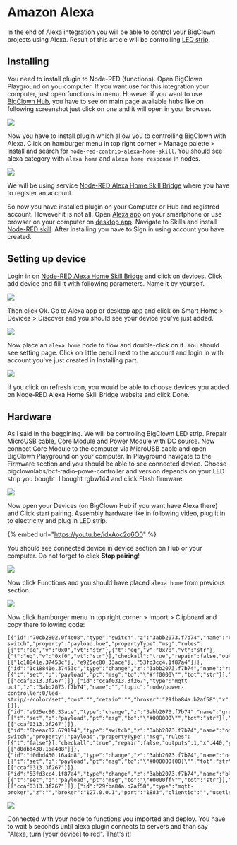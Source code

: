 # Amazon Alexa

In the end of Alexa integration you will be able to control your BigClown projects using Alexa. Result of this article will be controlling [LED strip](https://shop.bigclown.com/led-strip-rgbw-1m-144-leds/).

## Installing

You need to install plugin to Node-RED \(functions\). Open BigClown Playground on you computer. If you want use for this integration your computer, just open functions in menu. However if you want to use [BigClown Hub](https://shop.bigclown.com/bigclown-hub/), you have to see on main page available hubs like on following screenshot just click on one and it will open in your browser.

![](../.gitbook/assets/_integrations_alexa_screen-1.PNG)

Now you have to install plugin which allow you to controlling BigClown with Alexa. Click on hamburger menu in top right corner &gt; Manage palette &gt; Install and search for `node-red-contrib-alexa-home-skill`. You should see alexa category with `alexa home` and `alexa home response` in nodes.

![](../.gitbook/assets/_integrations_alexa_screen-2.PNG)

We will be using service [Node-RED Alexa Home Skill Bridge](https://alexa-node-red.bm.hardill.me.uk/) where you have to register an account.

So now you have installed plugin on your Computer or Hub and registred account. However it is not all. Open [Alexa app](https://www.amazon.com/gp/help/customer/display.html?nodeId=201602060) on your smartphone or use browser on your computer on [desktop app](https://alexa.amazon.com/). Navigate to Skills and install [Node-RED skill](https://skills-store.amazon.com/deeplink/dp/B01N0D97FZ?deviceType=app&share&refSuffix=ss_copy). After installing you have to Sign in using account you have created.

## Setting up device

Login in on [Node-RED Alexa Home Skill Bridge](https://alexa-node-red.bm.hardill.me.uk/) and click on devices. Click add device and fill it with following parameters. Name it by yourself.

![](../.gitbook/assets/_integrations_alexa_screen-4.PNG)

Then click Ok. Go to Alexa app or desktop app and click on Smart Home &gt; Devices &gt; Discover and you should see your device you've just added.

![](../.gitbook/assets/_integrations_alexa_screen-5.PNG)

Now place an `alexa home` node to flow and double-click on it. You should see setting page. Click on little pencil next to the account and login in with account you've just created in Installing part.

![](../.gitbook/assets/_integrations_alexa_screen-3.PNG)

If you click on refresh icon, you would be able to choose devices you added on Node-RED Alexa Home Skill Bridge website and click Done.

## Hardware

As I said in the beggining. We will be controling BigClown LED strip. Prepair MicroUSB cable, [Core Module](https://shop.bigclown.com/core-module/) and [Power Module](https://shop.bigclown.com/power-module/) with DC source. Now connect Core Module to the computer via MicroUSB cable and open BigClown Playground on your computer. In Playground navigate to the Firmware section and you should be able to see connected device. Choose bigclownlabs/bcf-radio-powe-controller and version depends on your LED strip you bought. I bought rgbw144 and click Flash firmware.

![](../.gitbook/assets/_integrations_alexa_screen-6.PNG)

Now open your Devices \(on BigClown Hub if you want have Alexa there\) and Click start pairing. Assembly hardware like in following video, plug it in to electricity and plug in LED strip.

{% embed url="https://youtu.be/idxAoc2q6O0" %}

You should see connected device in device section on Hub or your computer. Do not forget to click **Stop pairing**!

![](../.gitbook/assets/_integrations_alexa_screen-7.PNG)

Now click Functions and you should have placed `alexa home` from previous section.

![](../.gitbook/assets/_integrations_alexa_screen-8.PNG)

Now click hamburger menu in top right corner &gt; Import &gt; Clipboard and copy there following code:

```text
[{"id":"70cb2802.0f4e08","type":"switch","z":"3abb2073.f7b74","name":"color switch","property":"payload.hue","propertyType":"msg","rules":[{"t":"eq","v":"0x0","vt":"str"},{"t":"eq","v":"0x78","vt":"str"},{"t":"eq","v":"0xf0","vt":"str"}],"checkall":"true","repair":false,"outputs":3,"x":450,"y":260,"wires":[["1c18841e.37453c"],["e925ec80.33ace"],["53fd3cc4.1f87a4"]]},{"id":"1c18841e.37453c","type":"change","z":"3abb2073.f7b74","name":"red","rules":[{"t":"set","p":"payload","pt":"msg","to":"\"#ff0000\"","tot":"str"}],"action":"","property":"","from":"","to":"","reg":false,"x":650,"y":160,"wires":[["ccaf0313.3f267"]]},{"id":"ccaf0313.3f267","type":"mqtt out","z":"3abb2073.f7b74","name":"","topic":"node/power-controller:0/led-strip/-/color/set","qos":"","retain":"","broker":"29fba84a.b2af58","x":1190,"y":200,"wires":[]},{"id":"e925ec80.33ace","type":"change","z":"3abb2073.f7b74","name":"green","rules":[{"t":"set","p":"payload","pt":"msg","to":"\"#008000\"","tot":"str"}],"action":"","property":"","from":"","to":"","reg":false,"x":650,"y":220,"wires":[["ccaf0313.3f267"]]},{"id":"6beeac02.679194","type":"switch","z":"3abb2073.f7b74","name":"off switch","property":"payload","propertyType":"msg","rules":[{"t":"false"}],"checkall":"true","repair":false,"outputs":1,"x":440,"y":340,"wires":[["d0dbd430.16a4d8"]]},{"id":"d0dbd430.16a4d8","type":"change","z":"3abb2073.f7b74","name":"off","rules":[{"t":"set","p":"payload","pt":"msg","to":"\"#000000(00)\"","tot":"str"}],"action":"","property":"","from":"","to":"","reg":false,"x":650,"y":340,"wires":[["ccaf0313.3f267"]]},{"id":"53fd3cc4.1f87a4","type":"change","z":"3abb2073.f7b74","name":"blue","rules":[{"t":"set","p":"payload","pt":"msg","to":"\"#0000ff\"","tot":"str"}],"action":"","property":"","from":"","to":"","reg":false,"x":650,"y":280,"wires":[["ccaf0313.3f267"]]},{"id":"29fba84a.b2af58","type":"mqtt-broker","z":"","broker":"127.0.0.1","port":"1883","clientid":"","usetls":false,"compatmode":true,"keepalive":"60","cleansession":true,"birthTopic":"","birthQos":"0","birthPayload":"","willTopic":"","willQos":"0","willPayload":""}]
```

![](../.gitbook/assets/_integrations_alexa_screen-9.PNG)

Connected with your node to functions you imported and deploy. You have to wait 5 seconds until alexa plugin connects to servers and than say "Alexa, turn \[your device\] to red". That's it!

